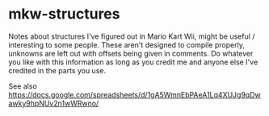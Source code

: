 # mkw-structures
Notes about structures I've figured out in Mario Kart Wii, might be useful / interesting to some people.
These aren't designed to compile properly, unknowns are left out with offsets being given in comments.
Do whatever you like with this information as long as you credit me and anyone else I've credited in the parts you use.

See also https://docs.google.com/spreadsheets/d/1gA5WmnEbPAeA1Lq4XUJg9qDwawky9hpNUv2n1wWRwno/
